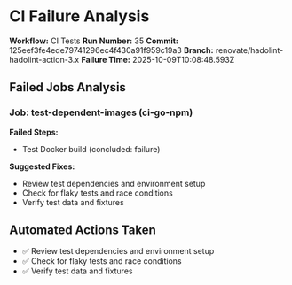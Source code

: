 # CI Failure Analysis

**Workflow:** CI Tests
**Run Number:** 35
**Commit:** 125eef3fe4ede79741296ec4f430a91f959c19a3
**Branch:** renovate/hadolint-hadolint-action-3.x
**Failure Time:** 2025-10-09T10:08:48.593Z

## Failed Jobs Analysis

### Job: test-dependent-images (ci-go-npm)
**Failed Steps:**
- Test Docker build (concluded: failure)

**Suggested Fixes:**
- Review test dependencies and environment setup
- Check for flaky tests and race conditions
- Verify test data and fixtures

## Automated Actions Taken
- ✅ Review test dependencies and environment setup
- ✅ Check for flaky tests and race conditions
- ✅ Verify test data and fixtures
